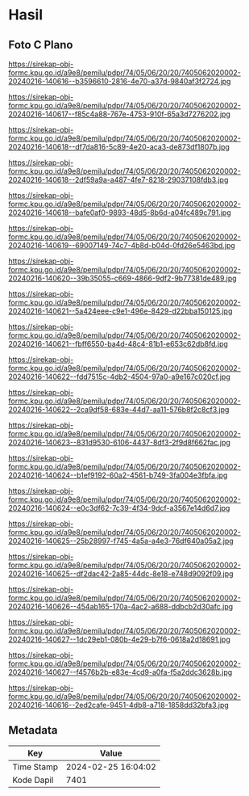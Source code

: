 # Hasil

## Foto C Plano

https://sirekap-obj-formc.kpu.go.id/a9e8/pemilu/pdpr/74/05/06/20/20/7405062020002-20240216-140616--b3596610-2816-4e70-a37d-9840af3f2724.jpg

https://sirekap-obj-formc.kpu.go.id/a9e8/pemilu/pdpr/74/05/06/20/20/7405062020002-20240216-140617--f85c4a88-767e-4753-910f-65a3d7276202.jpg

https://sirekap-obj-formc.kpu.go.id/a9e8/pemilu/pdpr/74/05/06/20/20/7405062020002-20240216-140618--df7da816-5c89-4e20-aca3-de873df1807b.jpg

https://sirekap-obj-formc.kpu.go.id/a9e8/pemilu/pdpr/74/05/06/20/20/7405062020002-20240216-140618--2df59a9a-a487-4fe7-8218-29037108fdb3.jpg

https://sirekap-obj-formc.kpu.go.id/a9e8/pemilu/pdpr/74/05/06/20/20/7405062020002-20240216-140618--bafe0af0-9893-48d5-8b6d-a04fc489c791.jpg

https://sirekap-obj-formc.kpu.go.id/a9e8/pemilu/pdpr/74/05/06/20/20/7405062020002-20240216-140619--69007149-74c7-4b8d-b04d-0fd26e5463bd.jpg

https://sirekap-obj-formc.kpu.go.id/a9e8/pemilu/pdpr/74/05/06/20/20/7405062020002-20240216-140620--39b35055-c669-4866-9df2-9b77381de489.jpg

https://sirekap-obj-formc.kpu.go.id/a9e8/pemilu/pdpr/74/05/06/20/20/7405062020002-20240216-140621--5a424eee-c9e1-496e-8429-d22bba150125.jpg

https://sirekap-obj-formc.kpu.go.id/a9e8/pemilu/pdpr/74/05/06/20/20/7405062020002-20240216-140621--fbff6550-ba4d-48c4-81b1-e653c62db8fd.jpg

https://sirekap-obj-formc.kpu.go.id/a9e8/pemilu/pdpr/74/05/06/20/20/7405062020002-20240216-140622--fdd7515c-4db2-4504-97a0-a9e167c020cf.jpg

https://sirekap-obj-formc.kpu.go.id/a9e8/pemilu/pdpr/74/05/06/20/20/7405062020002-20240216-140622--2ca9df58-683e-44d7-aa11-576b8f2c8cf3.jpg

https://sirekap-obj-formc.kpu.go.id/a9e8/pemilu/pdpr/74/05/06/20/20/7405062020002-20240216-140623--831d9530-6106-4437-8df3-2f9d8f662fac.jpg

https://sirekap-obj-formc.kpu.go.id/a9e8/pemilu/pdpr/74/05/06/20/20/7405062020002-20240216-140624--b1ef9192-60a2-4561-b749-3fa004e3fbfa.jpg

https://sirekap-obj-formc.kpu.go.id/a9e8/pemilu/pdpr/74/05/06/20/20/7405062020002-20240216-140624--e0c3df62-7c39-4f34-9dcf-a3567e14d6d7.jpg

https://sirekap-obj-formc.kpu.go.id/a9e8/pemilu/pdpr/74/05/06/20/20/7405062020002-20240216-140625--25b28997-f745-4a5a-a4e3-76df640a05a2.jpg

https://sirekap-obj-formc.kpu.go.id/a9e8/pemilu/pdpr/74/05/06/20/20/7405062020002-20240216-140625--df2dac42-2a85-44dc-8e18-e748d9092f09.jpg

https://sirekap-obj-formc.kpu.go.id/a9e8/pemilu/pdpr/74/05/06/20/20/7405062020002-20240216-140626--454ab165-170a-4ac2-a688-ddbcb2d30afc.jpg

https://sirekap-obj-formc.kpu.go.id/a9e8/pemilu/pdpr/74/05/06/20/20/7405062020002-20240216-140627--1dc29eb1-080b-4e29-b7f6-0618a2d18691.jpg

https://sirekap-obj-formc.kpu.go.id/a9e8/pemilu/pdpr/74/05/06/20/20/7405062020002-20240216-140627--f4576b2b-e83e-4cd9-a0fa-f5a2ddc3628b.jpg

https://sirekap-obj-formc.kpu.go.id/a9e8/pemilu/pdpr/74/05/06/20/20/7405062020002-20240216-140616--2ed2cafe-9451-4db8-a718-1858dd32bfa3.jpg


## Metadata

| Key        | Value               |
| ---------- | ------------------- |
| Time Stamp | 2024-02-25 16:04:02 |
| Kode Dapil | 7401                |



